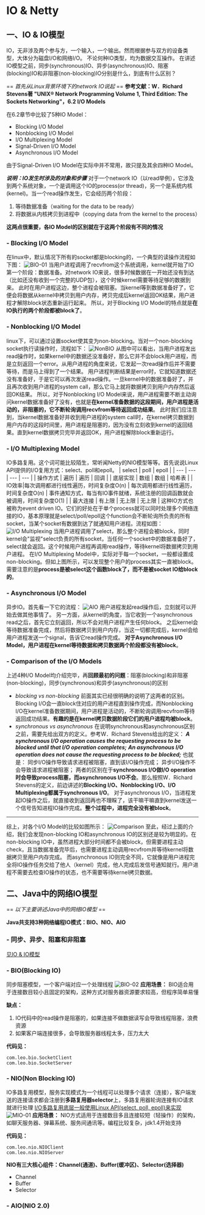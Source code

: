 # IO & Netty
## 一、IO & IO模型
IO，无非涉及两个参与方，一个输入，一个输出。然而根据参与双方的设备类型，大体分为磁盘I/O和网络I/O。
不论何种IO类型，均为数据交互操作。
在讲述IO模型之前，同步(synchronous)IO、异步(asynchronous)IO、阻塞(blocking)IO和非阻塞(non-blocking)IO分别是什么，到底有什么区别？

== *首先从Linux背景环境下的network IO说起* ==
**参考文献：W．Richard Stevens著 "UNIX® Network Programming Volume 1, Third Edition: The Sockets Networking"，6.2 I/O Models**

在6.2章节中比较了5种IO Model：
- Blocking I/O Model
- Nonblocking I/O Model
- I/O Multiplexing Model
- Signal-Driven I/O Model
- Asynchronous I/O Model

由于Signal-Driven I/O Model在实际中并不常用，故只提及其余四种IO Model。

***说明：IO发生时涉及的对象和步骤***
对于一个network IO（以read举例），它涉及到两个系统对象，一个是调用这个IO的process(or thread)，另一个是系统内核(kernel)。当一个read操作发生，它会经历两个阶段：
1. 等待数据准备（waiting for the data to be ready）
2. 将数据从内核拷贝到进程中（copying data from the kernel to the process）

**这两点很重要，各IO Model的区别就在于这两个阶段有不同的情况**

### - Blocking I/O Model
在linux中，默认情况下所有的socket都是blocking的，一个典型的读操作流程如下图：
![BIO-01](.picture/BIO-01.png)
当用户进程调用了recvfrom这个系统调用，kernel就开始了IO第一个阶段：数据准备。对network IO来说，很多时候数据在一开始还没有到达（比如还没有收到一个完整的UDP包），这个时候kernel需要等待足够的数据到来。
此时在用户进程这边，整个进程会被阻塞。当kernel等到数据准备好了，它便会将数据从kernel中拷贝到用户内存，拷贝完成后kernel返回OK结果，用户进程才解除block状态重新运行起来。
所以，对于Blocking I/O Model的特点就是**在IO执行的两个阶段都被block了**。

### - Nonblocking I/O Model
linux下，可以通过设置socket使其变为non-blocking。当对一个non-blocking socket执行读操作时，流程如下：
![NonBIO](.picture/NonBIO.png)
从图中可以看出，当用户进程发出read操作时，如果kernel中的数据还没准备好，那么它并不会block用户进程，而是立刻返回一个error。从用户进程的角度来说，它发起一次read操作后并不需要等待，而是马上得到了一个结果。
用户进程判断结果是error时，它就知道数据还没有准备好，于是它可以再次发送read操作。一旦kernel中的数据准备好了，并且再次收到用户进程的system call，那么它马上就将数据拷贝到用户内存然后返回OK结果。
所以，对于Nonblocking I/O Model来说，用户进程需要不断主动询问kernel数据准备好了没有，也就是**在kernel准备数据的这段期间，用户进程是活动的，非阻塞的，它不断轮询调用recvfrom等待返回成功结果**。
此时我们应注意到，当kernel数据准备好并收到用户进程的system call时，在kernel拷贝数据到用户内存的这段时间里，用户进程是阻塞的，因为没有立刻收到kernel的返回结果。直到kernel数据拷贝完毕并返回OK，用户进程解除block重新运行。

### - I/O Multiplexing Model
IO多路复用。这个词可能比较陌生，常听闻Netty的NIO模型等等。首先说说Linux API提供的I/O复用方式：select、poll和epoll。
| select | poll | epoll |
| --- | --- | --- | --- |
| 操作方式 | 遍历 | 遍历 | 回调 |
| 底层实现 | 数组 | 数组 | 哈希表 |
| IO效率|每次调用都进行线性遍历，时间复杂度O(n) | 每次调用都进行线性遍历，时间复杂度O(n) | 事件通知方式，每当有IO事件就绪，系统注册的回调函数就会被调用，时间复杂度O(1) |
| 最大连接 | 有上限 | 无上限 | 无上限 |
这种IO方式也被称为event driven IO。它们的好处在于单个process就可以同时处理多个网络连接的IO，基本原理就是select/poll/epoll这个function会不断轮询所负责的所有socket，当某个socket有数据到达了就通知用户进程。流程如图：
![I/O Multiplexing](.picture/MultiplexingIO.png)
当用户进程调用了select，那么整个进程会被block，同时kernel会"监视"select负责的所有socket，当任何一个socket中的数据准备好了，select就会返回。这个时候用户进程再调用read操作，等待kernel将数据拷贝到用户进程。
在I/O Multiplexing Model中，实际对于每一个socket，一般都设置成non-blocking。但如上图所示，可以发现整个用户的process其实一直被block。需要注意的是**process是被select这个函数block了，而不是被socket IO给block的**。

### - Asynchronous I/O Model
异步IO。首先看一下它的流程：
![AIO](.picture/AIO-01.png)
用户进程发起read操作后，立刻就可以开始去做其他事情了。
另一方面，从kernel的角度，当它收到一个asynchronous read之后，首先它立刻返回，所以不会对用户进程产生任何block。
之后kernel会等待数据准备完成，然后将数据拷贝到用户内存，当这一切都完成后，kernel会给用户进程发送一个signal，告诉它read操作完成。
**对于Asynchronous I/O Model，用户进程在kernel等待数据和拷贝数据两个阶段都没有被block**。

### - Comparison of the I/O Models
上述4种I/O Model均介绍完毕，再**回顾最初的问题**：阻塞(blocking)和非阻塞(non-blocking)，同步(synchronous)和异步(asynchronous)的区别
- *blocking vs non-blocking*
前面其实已经很明确的说明了这两者的区别。Blocking I/O会一直block住对应的用户进程直到操作完成，而Nonblocking I/O在kernel准备数据期间，用户进程是活动的，不断轮询调用recvfrom等待返回成功结果。**有趣的是在kernel拷贝数据阶段它们的用户进程均被block**。
- *synchronous vs asynchronous*
在说明synchronous和asynchronous区别之前，需要先给出双方的定义。参考W．Richard Stevens给出的定义：
***A synchronous I/O operation causes the requesting process to be blocked until that I/O operation completes;***
***An asynchronous I/O operation does not cause the requesting process to be blocked;***
也就是：
同步I/O操作导致请求进程被阻塞，直到该I/O操作完成；
异步I/O操作不会导致请求进程被阻塞；
两者的区别在于**synchronous I/O做I/O operation时会导致process阻塞，而asynchronous I/O不会**。那么按照W．Richard Stevens的定义，前边讲述的**Blocking I/O、Nonblocking I/O、I/O Multiplexing都属于synchronous I/O**。
对于asynchronous I/O，当进程发起IO操作之后，就直接收到返回再也不理睬了，该干嘛干嘛直到kernel发送一个信号告知进程IO操作完成。**整个过程中，进程完全没有被block**。
---
综上，对各个I/O Model的比较如图所示：
![Comparison](.picture/Comparison.png)
至此，经过上面的介绍，我们会发现non-blocking IO和asynchronous IO的区别还是较为明显的。在non-blocking IO中，虽然进程大部分时间都不会被block，但需要进程主动check，且当数据准备完毕后，也需要进程主动调用recvfrom并等待kernel将数据拷贝至用户内存完成。
而asynchronous IO则完全不同，它就像是用户进程完全将IO操作任务交给了他人（kernel）完成，他人完成后发信号通知就行。用户进程不需要去检查IO操作的状态，也不需要等待kernel拷贝数据。

## 二、Java中的网络IO模型
== *以下主要讲述Java中的网络IO模型* ==

**Java共支持3种网络编程IO模式：BIO、NIO、AIO**
### - 同步、异步、阻塞和非阻塞
[见IO & IO模型](#一、IO-&-IO模型)

### - BIO(Blocking IO)
同步阻塞模型，一个客户端对应一个处理线程
![BIO-02](.picture/BIO-02.png)
**应用场景：**
BIO适合用于连接数目较小且固定的架构，这种方式对服务器资源要求较高，但程序简单易懂

**缺点：**
1. IO代码中的read操作是阻塞的，如果连接不做数据读写会导致线程阻塞，浪费资源
2. 如果客户端连接很多，会导致服务器线程太多，压力太大

**代码见：**
```
com.leo.bio.SocketClient
com.leo.bio.SocketServer
```

### - NIO(Non Blocking IO)
IO多路复用模型，服务实现模式为一个线程可以处理多个请求（连接），客户端发送的连接请求都会注册到**多路复用器selector**上，多路复用器轮询连接有IO请求就进行处理
[I/O多路复用底层一般使用Linux API(select, poll, epoll)来实现](#--I/O-Multiplexing-Model)
![MIO-01](.picture/MIO-01.png)
**应用场景：**
NIO方式适用于连接数目多且连接较短（轻操作）的架构，如聊天服务器、弹幕系统、服务间通讯等。编程比较复杂，jdk1.4开始支持

**代码见：**
```
com.leo.nio.NIOClient
com.leo.nio.NIOServer
```
**NIO有三大核心组件：Channel(通道)、Buffer(缓冲区)、Selector(选择器)**
- Channel
- Buffer
- Selector

### - AIO(NIO 2.0)
